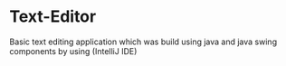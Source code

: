 # Text-Editor
Basic text editing application which was build using java and java swing components by using (IntelliJ IDE)
